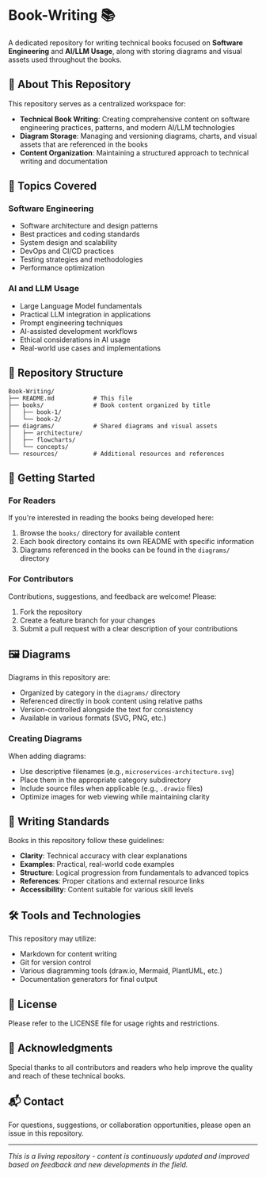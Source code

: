 # Book-Writing 📚

A dedicated repository for writing technical books focused on **Software Engineering** and **AI/LLM Usage**, along with storing diagrams and visual assets used throughout the books.

## 📖 About This Repository

This repository serves as a centralized workspace for:
- **Technical Book Writing**: Creating comprehensive content on software engineering practices, patterns, and modern AI/LLM technologies
- **Diagram Storage**: Managing and versioning diagrams, charts, and visual assets that are referenced in the books
- **Content Organization**: Maintaining a structured approach to technical writing and documentation

## 🎯 Topics Covered

### Software Engineering
- Software architecture and design patterns
- Best practices and coding standards
- System design and scalability
- DevOps and CI/CD practices
- Testing strategies and methodologies
- Performance optimization

### AI and LLM Usage
- Large Language Model fundamentals
- Practical LLM integration in applications
- Prompt engineering techniques
- AI-assisted development workflows
- Ethical considerations in AI usage
- Real-world use cases and implementations

## 📁 Repository Structure

```
Book-Writing/
├── README.md           # This file
├── books/              # Book content organized by title
│   ├── book-1/
│   └── book-2/
├── diagrams/           # Shared diagrams and visual assets
│   ├── architecture/
│   ├── flowcharts/
│   └── concepts/
└── resources/          # Additional resources and references
```

## 🚀 Getting Started

### For Readers
If you're interested in reading the books being developed here:
1. Browse the `books/` directory for available content
2. Each book directory contains its own README with specific information
3. Diagrams referenced in the books can be found in the `diagrams/` directory

### For Contributors
Contributions, suggestions, and feedback are welcome! Please:
1. Fork the repository
2. Create a feature branch for your changes
3. Submit a pull request with a clear description of your contributions

## 🖼️ Diagrams

Diagrams in this repository are:
- Organized by category in the `diagrams/` directory
- Referenced directly in book content using relative paths
- Version-controlled alongside the text for consistency
- Available in various formats (SVG, PNG, etc.)

### Creating Diagrams
When adding diagrams:
- Use descriptive filenames (e.g., `microservices-architecture.svg`)
- Place them in the appropriate category subdirectory
- Include source files when applicable (e.g., `.drawio` files)
- Optimize images for web viewing while maintaining clarity

## 📝 Writing Standards

Books in this repository follow these guidelines:
- **Clarity**: Technical accuracy with clear explanations
- **Examples**: Practical, real-world code examples
- **Structure**: Logical progression from fundamentals to advanced topics
- **References**: Proper citations and external resource links
- **Accessibility**: Content suitable for various skill levels

## 🛠️ Tools and Technologies

This repository may utilize:
- Markdown for content writing
- Git for version control
- Various diagramming tools (draw.io, Mermaid, PlantUML, etc.)
- Documentation generators for final output

## 📄 License

Please refer to the LICENSE file for usage rights and restrictions.

## 🤝 Acknowledgments

Special thanks to all contributors and readers who help improve the quality and reach of these technical books.

## 📬 Contact

For questions, suggestions, or collaboration opportunities, please open an issue in this repository.

---

*This is a living repository - content is continuously updated and improved based on feedback and new developments in the field.*
